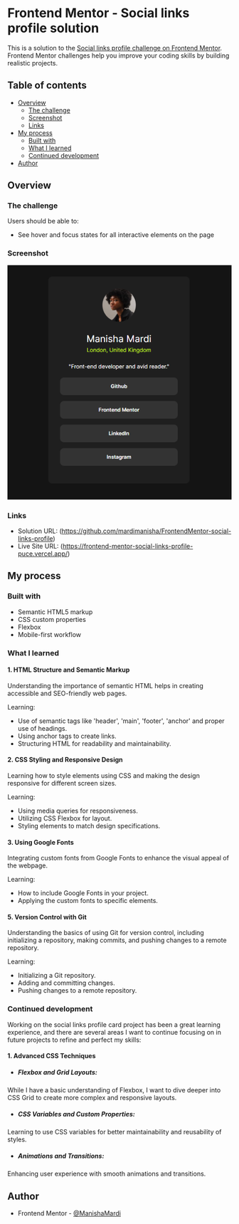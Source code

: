 # Frontend Mentor - Social links profile solution

This is a solution to the [Social links profile challenge on Frontend Mentor](https://www.frontendmentor.io/challenges/social-links-profile-UG32l9m6dQ). Frontend Mentor challenges help you improve your coding skills by building realistic projects. 

## Table of contents

- [Overview](#overview)
  - [The challenge](#the-challenge)
  - [Screenshot](#screenshot)
  - [Links](#links)
- [My process](#my-process)
  - [Built with](#built-with)
  - [What I learned](#what-i-learned)
  - [Continued development](#continued-development)
- [Author](#author)


## Overview

### The challenge

Users should be able to:

- See hover and focus states for all interactive elements on the page

### Screenshot

![](./assets/images/social-links-ss.png)

### Links

- Solution URL: (https://github.com/mardimanisha/FrontendMentor-social-links-profile)
- Live Site URL: (https://frontend-mentor-social-links-profile-puce.vercel.app/)

## My process

### Built with

- Semantic HTML5 markup
- CSS custom properties
- Flexbox
- Mobile-first workflow

### What I learned

#### 1. HTML Structure and Semantic Markup
Understanding the importance of semantic HTML helps in creating accessible and SEO-friendly web pages.

Learning:

- Use of semantic tags like 'header', 'main', 'footer', 'anchor' and proper use of headings.
- Using anchor tags to create links.
- Structuring HTML for readability and maintainability.

#### 2. CSS Styling and Responsive Design
Learning how to style elements using CSS and making the design responsive for different screen sizes.

Learning:

- Using media queries for responsiveness.
- Utilizing CSS Flexbox for layout.
- Styling elements to match design specifications.

#### 3. Using Google Fonts
Integrating custom fonts from Google Fonts to enhance the visual appeal of the webpage.

Learning:

- How to include Google Fonts in your project.
- Applying the custom fonts to specific elements.

#### 5. Version Control with Git
Understanding the basics of using Git for version control, including initializing a repository, making commits, and pushing changes to a remote repository.

Learning:

- Initializing a Git repository.
- Adding and committing changes.
- Pushing changes to a remote repository.

### Continued development

Working on the social links profile card project has been a great learning experience, and there are several areas I want to continue focusing on in future projects to refine and perfect my skills:

#### 1. Advanced CSS Techniques

- ##### Flexbox and Grid Layouts: 
While I have a basic understanding of Flexbox, I want to dive deeper into CSS Grid to create more complex and responsive layouts.
- ##### CSS Variables and Custom Properties: 
Learning to use CSS variables for better maintainability and reusability of styles.
- ##### Animations and Transitions:
Enhancing user experience with smooth animations and transitions.

## Author

- Frontend Mentor - [@ManishaMardi](https://www.frontendmentor.io/profile/mardimanisha)


